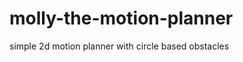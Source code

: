 molly-the-motion-planner
========================

simple 2d motion planner with circle based obstacles
